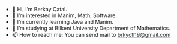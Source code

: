 - 👋 Hi, I’m Berkay Çatal.
- 👀 I’m interested in Manim, Math, Software.
- 🌱 I’m currently learning Java and Manim.
- 💞️ I’m studying at Bilkent University Department of Mathematics.
- 📫 How to reach me: You can send mail to brkyctl19@gmail.com

<!---
berkaycatal/berkaycatal is a ✨ special ✨ repository because its `README.md` (this file) appears on your GitHub profile.
You can click the Preview link to take a look at your changes.
--->
